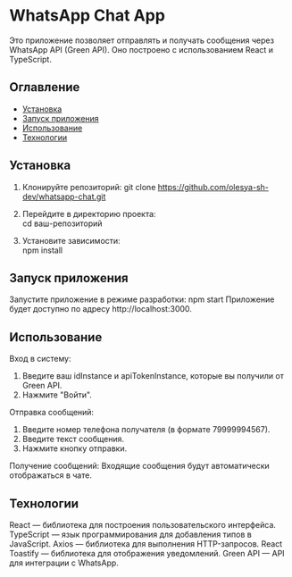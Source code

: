 # WhatsApp Chat App

Это приложение позволяет отправлять и получать сообщения через WhatsApp API (Green API). Оно построено с использованием React и TypeScript.

## Оглавление

- [Установка](#установка)
- [Запуск приложения](#запуск-приложения)
- [Использование](#использование)
- [Технологии](#технологии)

## Установка

1. Клонируйте репозиторий:
   git clone https://github.com/olesya-sh-dev/whatsapp-chat.git

2. Перейдите в директорию проекта:  
   cd ваш-репозиторий

3. Установите зависимости:  
   npm install

## Запуск приложения

Запустите приложение в режиме разработки:
npm start
Приложение будет доступно по адресу http://localhost:3000.

## Использование

Вход в систему:

1. Введите ваш idInstance и apiTokenInstance, которые вы получили от Green API.
2. Нажмите "Войти".

Отправка сообщений:

1. Введите номер телефона получателя (в формате 79999994567).
2. Введите текст сообщения.
3. Нажмите кнопку отправки.

Получение сообщений:
Входящие сообщения будут автоматически отображаться в чате.

## Технологии

React — библиотека для построения пользовательского интерфейса.
TypeScript — язык программирования для добавления типов в JavaScript.
Axios — библиотека для выполнения HTTP-запросов.
React Toastify — библиотека для отображения уведомлений.
Green API — API для интеграции с WhatsApp.
